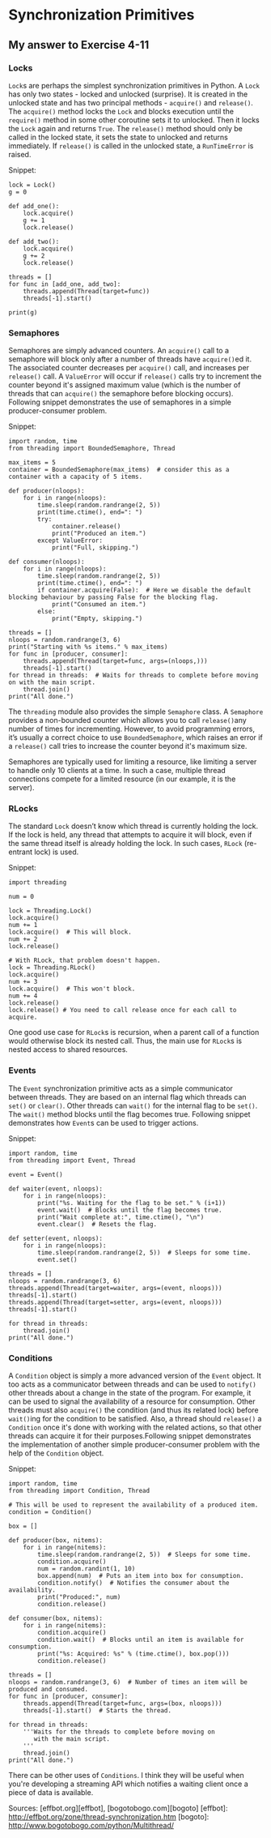 # Synchronization Primitives
## My answer to Exercise 4-11

### Locks
`Lock`s are perhaps the simplest synchronization primitives in Python. A `Lock` has
only two states - locked and unlocked (surprise). It is created in the unlocked
state and has two principal methods - `acquire()` and `release()`. The `acquire()`
method locks the `Lock` and blocks execution until the `require()` method in some
other coroutine sets it to unlocked. Then it locks the `Lock` again
and returns `True`. The `release()` method should only be called in the locked
state, it sets the state to unlocked and returns immediately. If `release()` is
called in the unlocked state, a `RunTimeError` is raised.

Snippet:
```
lock = Lock()
g = 0

def add_one():
    lock.acquire()
    g += 1
    lock.release()

def add_two():
    lock.acquire()
    g += 2
    lock.release()

threads = []
for func in [add_one, add_two]:
    threads.append(Thread(target=func))
    threads[-1].start()

print(g)
```

### Semaphores
Semaphores are simply advanced counters. An `acquire()` call to a semaphore will
block only after a number of threads have `acquire()`ed it. The associated
counter decreases per `acquire()` call, and increases per `release()` call.
A `ValueError` will occur if `release()` calls try to increment the counter
beyond it's assigned maximum value (which is the number of threads that can
`acquire()` the semaphore before blocking occurs). Following snippet
demonstrates the use of semaphores in a simple producer-consumer problem.

Snippet:

```
import random, time
from threading import BoundedSemaphore, Thread

max_items = 5
container = BoundedSemaphore(max_items)  # consider this as a container with a capacity of 5 items.

def producer(nloops):
    for i in range(nloops):
        time.sleep(random.randrange(2, 5))
        print(time.ctime(), end=": ")
        try:
            container.release()
            print("Produced an item.")
        except ValueError:
            print("Full, skipping.")

def consumer(nloops):
    for i in range(nloops):
        time.sleep(random.randrange(2, 5))
        print(time.ctime(), end=": ")
        if container.acquire(False):  # Here we disable the default blocking behaviour by passing False for the blocking flag.
            print("Consumed an item.")
        else:
            print("Empty, skipping.")

threads = []
nloops = random.randrange(3, 6)
print("Starting with %s items." % max_items)
for func in [producer, consumer]:
    threads.append(Thread(target=func, args=(nloops,)))
    threads[-1].start()
for thread in threads:  # Waits for threads to complete before moving on with the main script.
    thread.join()
print("All done.")
```
The `threading` module also provides the simple `Semaphore`
class. A `Semaphore` provides a non-bounded counter which allows you to call `release()`any
number of times for incrementing. However, to avoid programming errors,
it’s usually a correct choice to use `BoundedSemaphore`, which raises
an error if a `release()` call tries to increase the counter beyond it's maximum size.

Semaphores are typically used for limiting a resource, like limiting a server to
handle only 10 clients at a time. In such a case, multiple thread connections compete
for a limited resource (in our example, it is the server).

### RLocks
The standard `Lock` doesn’t know which thread is currently holding the
lock. If the lock is held, any thread that attempts to acquire it will
block, even if the same thread itself is already holding the lock.
In such cases, `RLock` (re-entrant lock) is used.

Snippet:
```
import threading

num = 0

lock = Threading.Lock()
lock.acquire()
num += 1
lock.acquire()  # This will block.
num += 2
lock.release()

# With RLock, that problem doesn't happen.
lock = Threading.RLock()
lock.acquire()
num += 3
lock.acquire()  # This won't block.
num += 4
lock.release()
lock.release() # You need to call release once for each call to acquire.
```

One good use case for `RLock`s is recursion, when a parent call  of a function would otherwise
block its nested call. Thus, the main use for `RLock`s is nested access to shared
resources.

### Events
The `Event` synchronization primitive acts as a simple communicator between
threads. They are based on an internal flag which threads can `set()` or `clear()`.
Other threads can `wait()` for the internal flag to be `set()`. The `wait()`
method blocks until the flag becomes true. Following snippet demonstrates how
`Event`s can be used to trigger actions.

Snippet:
```
import random, time
from threading import Event, Thread

event = Event()

def waiter(event, nloops):
    for i in range(nloops):
        print("%s. Waiting for the flag to be set." % (i+1))
        event.wait()  # Blocks until the flag becomes true.
        print("Wait complete at:", time.ctime(), "\n")
        event.clear()  # Resets the flag.

def setter(event, nloops):
    for i in range(nloops):
        time.sleep(random.randrange(2, 5))  # Sleeps for some time.
        event.set()

threads = []
nloops = random.randrange(3, 6)
threads.append(Thread(target=waiter, args=(event, nloops)))
threads[-1].start()
threads.append(Thread(target=setter, args=(event, nloops)))
threads[-1].start()

for thread in threads:
    thread.join()
print("All done.")
```

### Conditions
A `Condition` object is simply a more advanced version of the `Event` object. It
too acts as a communicator between threads and can be used to `notify()` other
threads about a change in the state of the program. For example, it can be used
to signal the availability of a resource for consumption. Other threads must
also `acquire()` the condition (and thus its related lock) before `wait()`ing for the condition
to be satisfied. Also, a thread should `release()` a `Condition` once it's done
with working with the related actions, so that other threads can acquire it for
their purposes.Following snippet demonstrates the implementation of another simple
producer-consumer problem with the help of the `Condition` object.

Snippet:
```
import random, time
from threading import Condition, Thread

# This will be used to represent the availability of a produced item.
condition = Condition()

box = []

def producer(box, nitems):
    for i in range(nitems):
        time.sleep(random.randrange(2, 5))  # Sleeps for some time.
        condition.acquire()
        num = random.randint(1, 10)
        box.append(num)  # Puts an item into box for consumption.
        condition.notify()  # Notifies the consumer about the availability.
        print("Produced:", num)
        condition.release()

def consumer(box, nitems):
    for i in range(nitems):
        condition.acquire()
        condition.wait()  # Blocks until an item is available for consumption.
        print("%s: Acquired: %s" % (time.ctime(), box.pop()))
        condition.release()

threads = []
nloops = random.randrange(3, 6)  # Number of times an item will be produced and consumed.
for func in [producer, consumer]:
    threads.append(Thread(target=func, args=(box, nloops)))
    threads[-1].start()  # Starts the thread.

for thread in threads:
    '''Waits for the threads to complete before moving on
       with the main script.
    '''
    thread.join()
print("All done.")
```

There can be other uses of `Conditions`. I think they will be useful when you're
developing a streaming API which notifies a waiting client once a piece of data
is available.

Sources: [effbot.org][effbot], [bogotobogo.com][bogoto]
[effbot]: http://effbot.org/zone/thread-synchronization.htm
[bogoto]: http://www.bogotobogo.com/python/Multithread/

